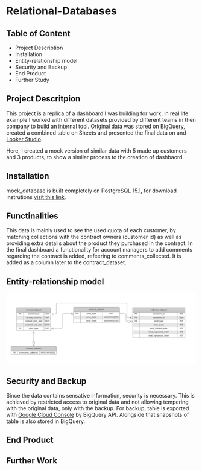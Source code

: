 # Relational-Databases


## Table of Content

- Project Description
- Installation
- Entity-relationship model
- Security and Backup
- End Product
- Further Study




## Project Descritpion 

This project is a replica of a dashboard I was building for work, in real life example I worked with different datasets provided by different teams in then company to build an internal tool. Original data was stored on [BigQuery](https://cloud.google.com/bigquery), created a combined table on Sheets and presented the final data on and [Looker Studio](https://datastudio.google.com/).

Here, I created a mock version of similar data with 5 made up customers and 3 products, to show a similar process to the creation of dashbaord. 

## Installation

mock_database is built completely on PostgreSQL 15.1, for download instrutions [visit this link](https://www.enterprisedb.com/downloads/postgres-postgresql-downloads).

## Functinalities

This data is mainly used to see the used quota of each customer, by matching collections with the contract owners (customer id) as well as providing extra details about the product they purchased in the contract. 
In the final dashboard a functionality for account managers to add comments regarding the contract is added, refeering to comments_collected. It is added as a column later to the contract_dataset.  

## Entity-relationship model 
![alt text](https://github.com/candaatalay/Relational-Databases/blob/main/Database%20ER%20diagram.jpeg)

## Security and Backup

Since the data contains sensative information, security is necessary. This is achieved by restricted access to original data and not allowing tempering with the original data, only with the backup. 
For backup, table is exported with [Google Cloud Console](https://cloud.google.com/cloud-console) by BigQuery API. Alongside that snapshots of table is also stored in BigQuery.

## End Product

## Further Work
